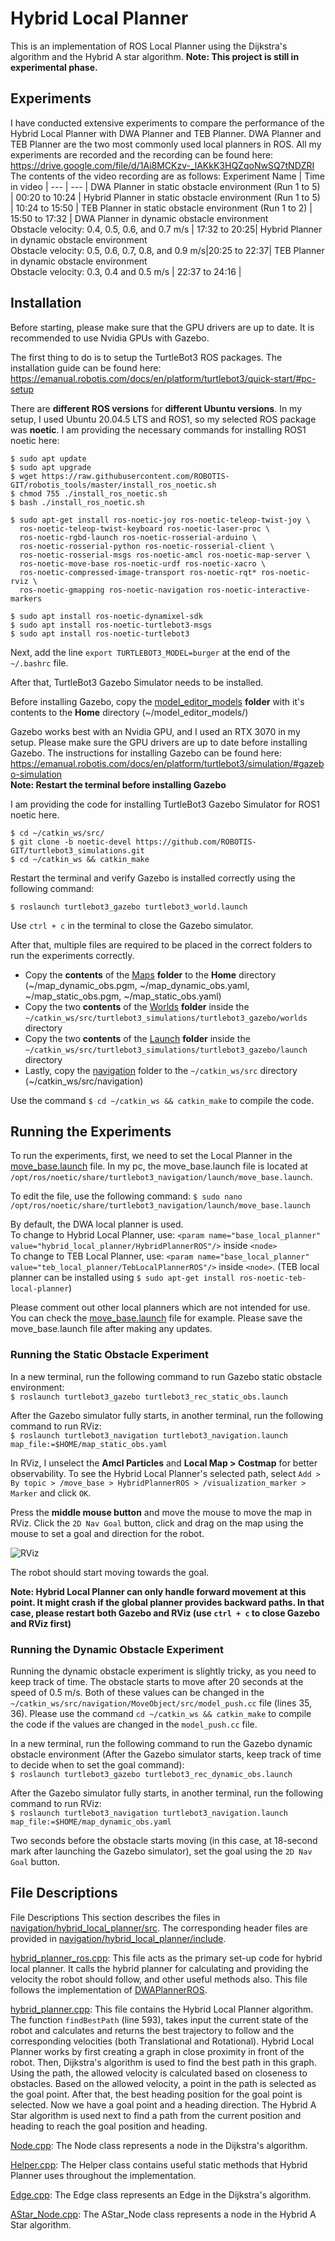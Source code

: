 # Hybrid Local Planner
This is an implementation of ROS Local Planner using the Dijkstra's algorithm and the Hybrid A star algorithm. **Note: This project is still in experimental phase.**

## Experiments
I have conducted extensive experiments to compare the performance of the Hybrid Local Planner with DWA Planner and TEB Planner. DWA Planner and TEB Planner are the two most commonly used local planners in ROS. All my experiments are recorded and the recording can be found here: https://drive.google.com/file/d/1Ai8MCKzv-_lAKkK3HQZqoNwSQ7tNDZRI  
The contents of the video recording are as follows: 
Experiment Name | Time in video |
--- | --- |
DWA Planner in static obstacle environment (Run 1 to 5) | 00:20 to 10:24 |
Hybrid Planner in static obstacle environment (Run 1 to 5) | 10:24 to 15:50 |
TEB Planner in static obstacle environment (Run 1 to 2) | 15:50 to 17:32 |
DWA Planner in dynamic obstacle environment<br>Obstacle velocity: 0.4, 0.5, 0.6, and 0.7 m/s | 17:32 to 20:25|
Hybrid Planner in dynamic obstacle environment<br>Obstacle velocity: 0.5, 0.6, 0.7, 0.8, and 0.9 m/s|20:25 to 22:37|
TEB Planner in dynamic obstacle environment<br>Obstacle velocity: 0.3, 0.4 and 0.5 m/s | 22:37 to 24:16 |


## Installation
Before starting, please make sure that the GPU drivers are up to date. It is recommended to use Nvidia GPUs with Gazebo. 

The first thing to do is to setup the TurtleBot3 ROS packages. The installation guide can be found here: https://emanual.robotis.com/docs/en/platform/turtlebot3/quick-start/#pc-setup

There are **different ROS versions** for **different Ubuntu versions**. In my setup, I used Ubuntu 20.04.5 LTS and ROS1, so my selected ROS package was **noetic**. 
I am providing the necessary commands for installing ROS1 noetic here:
```
$ sudo apt update
$ sudo apt upgrade
$ wget https://raw.githubusercontent.com/ROBOTIS-GIT/robotis_tools/master/install_ros_noetic.sh
$ chmod 755 ./install_ros_noetic.sh 
$ bash ./install_ros_noetic.sh

$ sudo apt-get install ros-noetic-joy ros-noetic-teleop-twist-joy \
  ros-noetic-teleop-twist-keyboard ros-noetic-laser-proc \
  ros-noetic-rgbd-launch ros-noetic-rosserial-arduino \
  ros-noetic-rosserial-python ros-noetic-rosserial-client \
  ros-noetic-rosserial-msgs ros-noetic-amcl ros-noetic-map-server \
  ros-noetic-move-base ros-noetic-urdf ros-noetic-xacro \
  ros-noetic-compressed-image-transport ros-noetic-rqt* ros-noetic-rviz \
  ros-noetic-gmapping ros-noetic-navigation ros-noetic-interactive-markers
  
$ sudo apt install ros-noetic-dynamixel-sdk
$ sudo apt install ros-noetic-turtlebot3-msgs
$ sudo apt install ros-noetic-turtlebot3
```

Next, add the line `export TURTLEBOT3_MODEL=burger` at the end of the `~/.bashrc` file.

After that, TurtleBot3 Gazebo Simulator needs to be installed.   
  
Before installing Gazebo, copy the [model_editor_models](https://github.com/fahimfss/Hybrid_Local_Planner/tree/main/model_editor_models) **folder** with it's contents to the **Home** directory (~/model_editor_models/)  

Gazebo works best with an Nvidia GPU, and I used an RTX 3070 in my setup. Please make sure the GPU drivers are up to date before installing Gazebo. The instructions for installing Gazebo can be found here:
https://emanual.robotis.com/docs/en/platform/turtlebot3/simulation/#gazebo-simulation  
**Note: Restart the terminal before installing Gazebo**

I am providing the code for installing TurtleBot3 Gazebo Simulator for ROS1 noetic here.
```
$ cd ~/catkin_ws/src/
$ git clone -b noetic-devel https://github.com/ROBOTIS-GIT/turtlebot3_simulations.git
$ cd ~/catkin_ws && catkin_make
```
Restart the terminal and verify Gazebo is installed correctly using the following command:
```
$ roslaunch turtlebot3_gazebo turtlebot3_world.launch
```
Use `ctrl + c` in the terminal to close the Gazebo simulator.  
  
After that, multiple files are required to be placed in the correct folders to run the experiments correctly.
* Copy the **contents** of the [Maps](https://github.com/fahimfss/Hybrid_Local_Planner/tree/main/Maps) **folder** to the **Home** directory (~/map_dynamic_obs.pgm, ~/map_dynamic_obs.yaml, ~/map_static_obs.pgm, ~/map_static_obs.yaml)
* Copy the two **contents** of the [Worlds](https://github.com/fahimfss/Hybrid_Local_Planner/tree/main/Worlds) **folder** inside the `~/catkin_ws/src/turtlebot3_simulations/turtlebot3_gazebo/worlds` directory 
* Copy the two **contents** of the [Launch](https://github.com/fahimfss/Hybrid_Local_Planner/tree/main/Launch) **folder** inside the `~/catkin_ws/src/turtlebot3_simulations/turtlebot3_gazebo/launch` directory 
* Lastly, copy the [navigation](https://github.com/fahimfss/Hybrid_Local_Planner/tree/main/navigation) folder to the `~/catkin_ws/src` directory (~/catkin_ws/src/navigation)

Use the command `$ cd ~/catkin_ws && catkin_make` to compile the code.

## Running the Experiments
To run the experiments, first, we need to set the Local Planner in the [move_base.launch](https://github.com/fahimfss/Hybrid_Local_Planner/blob/main/move_base.launch) file. In my pc, the move_base.launch file is located at `/opt/ros/noetic/share/turtlebot3_navigation/launch/move_base.launch`.  
  
To edit the file, use the following command: `$ sudo nano /opt/ros/noetic/share/turtlebot3_navigation/launch/move_base.launch`  
  
By default, the DWA local planner is used.  
To change to Hybrid Local Planner, use: `<param name="base_local_planner" value="hybrid_local_planner/HybridPlannerROS"/>` inside `<node>`  
To change to TEB Local Planner, use: `<param name="base_local_planner" value="teb_local_planner/TebLocalPlannerROS"/>` inside `<node>`. (TEB local planner can be installed using `$ sudo apt-get install ros-noetic-teb-local-planner`)   
  
Please comment out other local planners which are not intended for use. You can check the [move_base.launch](https://github.com/fahimfss/Hybrid_Local_Planner/blob/main/move_base.launch) file for example. Please save the move_base.launch file after making any updates.  
  
### Running the Static Obstacle Experiment
In a new terminal, run the following command to run Gazebo static obstacle environment:  
`$ roslaunch turtlebot3_gazebo turtlebot3_rec_static_obs.launch`

After the Gazebo simulator fully starts, in another terminal, run the following command to run RViz:  
`$ roslaunch turtlebot3_navigation turtlebot3_navigation.launch map_file:=$HOME/map_static_obs.yaml`  
  
In RViz, I unselect the **Amcl Particles** and **Local Map > Costmap** for better observability. To see the Hybrid Local Planner's selected path, 
select `Add > By topic > /move_base > HybridPlannerROS > /visualization_marker > Marker` and click `OK`.  
  
Press the **middle mouse button** and move the mouse to move the map in RViz. Click the `2D Nav Goal` button, click and drag on the map using the mouse to set a goal and direction for the robot. 

![RViz](https://user-images.githubusercontent.com/8725869/207963984-7be73377-06d3-4497-abc4-448b8dda11a9.png)
  
The robot should start moving towards the goal.

**Note: Hybrid Local Planner can only handle forward movement at this point. It might crash if the global planner provides backward paths. In that case, please restart both Gazebo and RViz (use `ctrl + c` to close Gazebo and RViz first)**



### Running the Dynamic Obstacle Experiment
Running the dynamic obstacle experiment is slightly tricky, as you need to keep track of time. The obstacle starts to move after 20 seconds at the speed of 0.5 m/s. Both of these values can be changed in the `~/catkin_ws/src/navigation/MoveObject/src/model_push.cc` file (lines 35, 36). Please use the command `cd ~/catkin_ws && catkin_make` to compile the code if the values are changed in the `model_push.cc` file.

In a new terminal, run the following command to run the Gazebo dynamic obstacle environment (After the Gazebo simulator starts, keep track of time to decide when to set the goal command):  
`$ roslaunch turtlebot3_gazebo turtlebot3_rec_dynamic_obs.launch`

After the Gazebo simulator fully starts, in another terminal, run the following command to run RViz:  
`$ roslaunch turtlebot3_navigation turtlebot3_navigation.launch map_file:=$HOME/map_dynamic_obs.yaml`  
  
Two seconds before the obstacle starts moving (in this case, at 18-second mark after launching the Gazebo simulator), set the goal using the `2D Nav Goal` button. 

## File Descriptions
File Descriptions
This section describes the files in [navigation/hybrid_local_planner/src](https://github.com/fahimfss/Hybrid_Local_Planner/tree/main/navigation/hybrid_local_planner/src). The corresponding header files are provided in [navigation/hybrid_local_planner/include](https://github.com/fahimfss/Hybrid_Local_Planner/tree/main/navigation/hybrid_local_planner/include).

[hybrid_planner_ros.cpp](https://github.com/fahimfss/Hybrid_Local_Planner/blob/main/navigation/hybrid_local_planner/src/hybrid_planner_ros.cpp): This file acts as the primary set-up code for hybrid local planner. It calls the hybrid planner for calculating and providing the velocity the robot should follow, and other useful methods also. This file follows the implementation of [DWAPlannerROS](http://docs.ros.org/en/lunar/api/dwa_local_planner/html/dwa__planner__ros_8cpp_source.html).  
  
[hybrid_planner.cpp](https://github.com/fahimfss/Hybrid_Local_Planner/blob/main/navigation/hybrid_local_planner/src/hybrid_planner.cpp): This file contains the Hybrid Local Planner algorithm. The function `findBestPath` (line 593), takes input the current state of the robot and calculates and returns the best trajectory to follow and the corresponding velocities (both Translational and Rotational). Hybrid Local Planner works by first creating a graph in close proximity in front of the robot. Then, Dijkstra's algorithm is used to find the best path in this graph. Using the path, the allowed velocity is calculated based on closeness to obstacles. Based on the allowed velocity, a point in the path is selected as the goal point. After that, the best heading position for the goal point is selected. Now we have a goal point and a heading direction. The Hybrid A Star algorithm is used next to find a path from the current position and heading to reach the goal position and heading.  
  
[Node.cpp](https://github.com/fahimfss/Hybrid_Local_Planner/blob/main/navigation/hybrid_local_planner/src/Node.cpp): The Node class represents a node in the Dijkstra's algorithm.  

[Helper.cpp](https://github.com/fahimfss/Hybrid_Local_Planner/blob/main/navigation/hybrid_local_planner/src/Helper.cpp): The Helper class contains useful static methods that Hybrid Planner uses throughout the implementation.   
  
[Edge.cpp](https://github.com/fahimfss/Hybrid_Local_Planner/blob/main/navigation/hybrid_local_planner/src/Edge.cpp): The Edge class represents an Edge in the Dijkstra's algorithm.   
  
[AStar_Node.cpp](https://github.com/fahimfss/Hybrid_Local_Planner/blob/main/navigation/hybrid_local_planner/src/AStar_Node.cpp): The AStar_Node class represents a node in the Hybrid A Star algorithm.  


